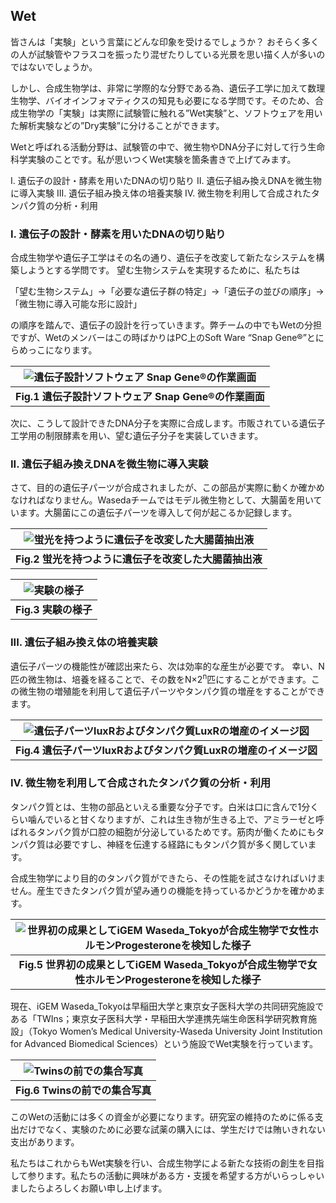 ## Wet
皆さんは「実験」という言葉にどんな印象を受けるでしょうか？ 
おそらく多くの人が試験管やフラスコを振ったり混ぜたりしている光景を思い描く人が多いのではないでしょうか。 

しかし、合成生物学は、非常に学際的な分野である為、遺伝子工学に加えて数理生物学、バイオインフォマティクスの知見も必要になる学問です。そのため、合成生物学の「実験」は実際に試験管に触れる”Wet実験”と、ソフトウェアを用いた解析実験などの”Dry実験”に分けることができます。 

Wetと呼ばれる活動分野は、試験管の中で、微生物やDNA分子に対して行う生命科学実験のことです。私が思いつくWet実験を箇条書きで上げてみます。 

I. 遺伝子の設計・酵素を用いたDNAの切り貼り 
II. 遺伝子組み換えDNAを微生物に導入実験 
III. 遺伝子組み換え体の培養実験 
IV. 微生物を利用して合成されたタンパク質の分析・利用 

### I. 遺伝子の設計・酵素を用いたDNAの切り貼り 

合成生物学や遺伝子工学はその名の通り、遺伝子を改変して新たなシステムを構築しようとする学問です。 望む生物システムを実現するために、私たちは 

「望む生物システム」→「必要な遺伝子群の特定」→「遺伝子の並びの順序」→「微生物に導入可能な形に設計」 

の順序を踏んで、遺伝子の設計を行っていきます。弊チームの中でもWetの分担ですが、Wetのメンバーはこの時ばかりはPC上のSoft Ware “Snap Gene®”とにらめっこになります。 


|![遺伝子設計ソフトウェア Snap Gene®の作業画面](/images/wet-1.png)|
|:--:|
|<b>Fig.1 遺伝子設計ソフトウェア Snap Gene®の作業画面</b>|


次に、こうして設計できたDNA分子を実際に合成します。市販されている遺伝子工学用の制限酵素を用い、望む遺伝子分子を実装していきます。 

### II. 遺伝子組み換えDNAを微生物に導入実験 
さて、目的の遺伝子パーツが合成されましたが、この部品が実際に動くか確かめなければなりません。Wasedaチームではモデル微生物として、大腸菌を用いています。大腸菌にこの遺伝子パーツを導入して何が起こるか記録します。 

|![蛍光を持つように遺伝子を改変した大腸菌抽出液 ](/images/wet-2.png)|
|:--:|
|<b>Fig.2 蛍光を持つように遺伝子を改変した大腸菌抽出液</b>|

![実験の様子](/images/wet-3.png)|
|:--:|
|<b>Fig.3 実験の様子</b>|

### III. 遺伝子組み換え体の培養実験 

遺伝子パーツの機能性が確認出来たら、次は効率的な産生が必要です。 
幸い、N匹の微生物は、培養を経ることで、その数をN×2<sup>n</sup>匹にすることができます。この微生物の増殖能を利用して遺伝子パーツやタンパク質の増産をすることができます。 

|![遺伝子パーツluxRおよびタンパク質LuxRの増産のイメージ図](/images/wet-4.png)|
|:--:|
|<b>Fig.4 遺伝子パーツluxRおよびタンパク質LuxRの増産のイメージ図</b>|

### IV. 微生物を利用して合成されたタンパク質の分析・利用 
 
タンパク質とは、生物の部品といえる重要な分子です。白米は口に含んで1分くらい噛んでいると甘くなりますが、これは生き物が生きる上で、アミラーゼと呼ばれるタンパク質が口腔の細胞が分泌しているためです。筋肉が働くためにもタンパク質は必要ですし、神経を伝達する経路にもタンパク質が多く関しています。 

合成生物学により目的のタンパク質ができたら、その性能を試さなければいけません。産生できたタンパク質が望み通りの機能を持っているかどうかを確かめます。 

|![世界初の成果としてiGEM Waseda_Tokyoが合成生物学で女性ホルモンProgesteroneを検知した様子](/images/wet-5.png)|
|:--:|
|<b>Fig.5 世界初の成果としてiGEM Waseda_Tokyoが合成生物学で女性ホルモンProgesteroneを検知した様子</b>|



現在、iGEM Waseda_Tokyoは早稲田大学と東京女子医科大学の共同研究施設である「TWIns；東京女子医科大学・早稲田大学連携先端生命医科学研究教育施設」（Tokyo Women’s Medical University-Waseda University Joint Institution for Advanced Biomedical Sciences）という施設でWet実験を行っています。 

|![Twinsの前での集合写真](/images/wet-6.jpg)|
|:--:|
|<b>Fig.6 Twinsの前での集合写真</b>|

このWetの活動には多くの資金が必要になります。研究室の維持のために係る支出だけでなく、実験のために必要な試薬の購入には、学生だけでは賄いきれない支出があります。 

私たちはこれからもWet実験を行い、合成生物学による新たな技術の創生を目指して参ります。私たちの活動に興味がある方・支援を希望する方がいらっしゃいましたらよろしくお願い申し上げます。 